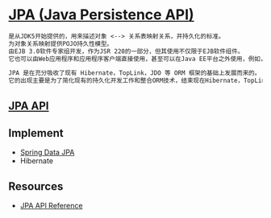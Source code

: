 # [JPA (Java Persistence API)](https://www.oracle.com/technetwork/java/javaee/tech/persistence-jsp-140049.html)
```md
是从JDK5开始提供的，用来描述对象 <--> 关系表映射关系，并持久化的标准。
为对象关系映射提供POJO持久性模型。
由EJB 3.0软件专家组开发，作为JSR 220的一部分，但其使用不仅限于EJB软件组件。
它也可以由Web应用程序和应用程序客户端直接使用，甚至可以在Java EE平台之外使用，例如，在Java SE应用程序中。
```
```md
JPA 是在充分吸收了现有 Hibernate，TopLink，JDO 等 ORM 框架的基础上发展而来的。
它的出现主要是为了简化现有的持久化开发工作和整合ORM技术，结束现在Hibernate，TopLink，JDO等ORM框架各自为营的局面。
```

## [JPA API](https://docs.oracle.com/javaee/5/tutorial/doc/bnbpz.html)

## Implement
* [Spring Data JPA](https://github.com/SunnnyChan/knowledge-Sys-of-Java/tree/master/java-spring/Spring-Data)
* Hibernate

## Resources
* [JPA API Reference](https://www.objectdb.com/api/java/jpa)